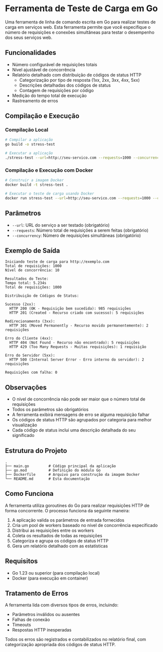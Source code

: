 # Ferramenta de Teste de Carga em Go

Uma ferramenta de linha de comando escrita em Go para realizar testes de carga em serviços web. Esta ferramenta permite que você especifique o número de requisições e conexões simultâneas para testar o desempenho dos seus serviços web.

## Funcionalidades

- Número configurável de requisições totais
- Nível ajustável de concorrência
- Relatório detalhado com distribuição de códigos de status HTTP
  - Categorização por tipo de resposta (1xx, 2xx, 3xx, 4xx, 5xx)
  - Descrições detalhadas dos códigos de status
  - Contagem de requisições por código
- Medição do tempo total de execução
- Rastreamento de erros

## Compilação e Execução

### Compilação Local

```bash
# Compilar a aplicação
go build -o stress-test

# Executar a aplicação
./stress-test --url=http://seu-servico.com --requests=1000 --concurrency=10
```

### Compilação e Execução com Docker

```bash
# Construir a imagem Docker
docker build -t stress-test .

# Executar o teste de carga usando Docker
docker run stress-test --url=http://seu-servico.com --requests=1000 --concurrency=10
```

## Parâmetros

- `--url`: URL do serviço a ser testado (obrigatório)
- `--requests`: Número total de requisições a serem feitas (obrigatório)
- `--concurrency`: Número de requisições simultâneas (obrigatório)

## Exemplo de Saída

```
Iniciando teste de carga para http://exemplo.com
Total de requisições: 1000
Nível de concorrência: 10

Resultados do Teste:
Tempo total: 5.234s
Total de requisições: 1000

Distribuição de Códigos de Status:

Sucesso (2xx):
  HTTP 200 (OK - Requisição bem sucedida): 985 requisições
  HTTP 201 (Created - Recurso criado com sucesso): 5 requisições

Redirecionamento (3xx):
  HTTP 301 (Moved Permanently - Recurso movido permanentemente): 2 requisições

Erro do Cliente (4xx):
  HTTP 404 (Not Found - Recurso não encontrado): 5 requisições
  HTTP 429 (Too Many Requests - Muitas requisições): 1 requisição

Erro do Servidor (5xx):
  HTTP 500 (Internal Server Error - Erro interno do servidor): 2 requisições

Requisições com falha: 0
```

## Observações

- O nível de concorrência não pode ser maior que o número total de requisições
- Todos os parâmetros são obrigatórios
- A ferramenta exibirá mensagens de erro se alguma requisição falhar
- Os códigos de status HTTP são agrupados por categoria para melhor visualização
- Cada código de status inclui uma descrição detalhada do seu significado

## Estrutura do Projeto

```
.
├── main.go         # Código principal da aplicação
├── go.mod          # Definição do módulo Go
├── Dockerfile      # Arquivo para construção da imagem Docker
└── README.md       # Esta documentação
```

## Como Funciona

A ferramenta utiliza goroutines do Go para realizar requisições HTTP de forma concorrente. O processo funciona da seguinte maneira:

1. A aplicação valida os parâmetros de entrada fornecidos
2. Cria um pool de workers baseado no nível de concorrência especificado
3. Distribui as requisições entre os workers
4. Coleta os resultados de todas as requisições
5. Categoriza e agrupa os códigos de status HTTP
6. Gera um relatório detalhado com as estatísticas

## Requisitos

- Go 1.23 ou superior (para compilação local)
- Docker (para execução em container)

## Tratamento de Erros

A ferramenta lida com diversos tipos de erros, incluindo:
- Parâmetros inválidos ou ausentes
- Falhas de conexão
- Timeouts
- Respostas HTTP inesperadas

Todos os erros são registrados e contabilizados no relatório final, com categorização apropriada dos códigos de status HTTP. 